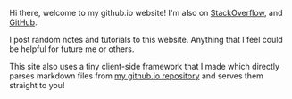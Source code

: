 Hi there, welcome to my github.io website! I'm also on [StackOverflow](https://stackoverflow.com/users/2898715/eric), and [GitHub](https://github.com/ericytsang/).

I post random notes and tutorials to this website. Anything that I feel could be helpful for future me or others.

This site also uses a tiny client-side framework that I made which directly parses markdown files from [my github.io repository](https://github.com/ericytsang/ericytsang.github.io) and serves them straight to you!
